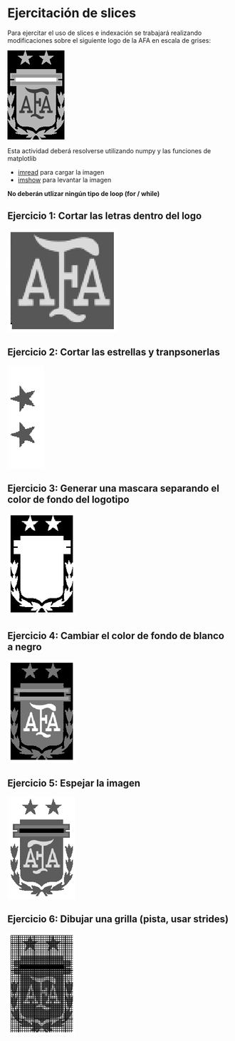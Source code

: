 # Ejercitación de slices

Para ejercitar el uso de slices e indexación se trabajará realizando modificaciones sobre el siguiente logo de la AFA en escala de grises:

![LogoAfa](./AFALogo.bmp)

Esta actividad deberá resolverse utilizando  numpy y las funciones de matplotlib

* [imread](https://matplotlib.org/stable/api/_as_gen/matplotlib.pyplot.imread.html) para cargar la imagen
* [imshow](https://matplotlib.org/stable/api/_as_gen/matplotlib.pyplot.imshow.html) para levantar la imagen

**No deberán utlizar ningún tipo de loop (for / while)**

## Ejercicio 1: Cortar las letras dentro del logo
![Letras](./letras.png)

## Ejercicio 2: Cortar las estrellas y tranpsonerlas
![stars](./stars.png)

## Ejercicio 3:  Generar una mascara separando el color de fondo del logotipo
![mask](./mask.png)

## Ejercicio 4:  Cambiar el color de fondo de blanco a negro
![fondo](./fondo.png)

## Ejercicio 5:  Espejar la imagen
![mirror](./mirror.png)

## Ejercicio 6:  Dibujar una grilla (pista, usar strides)
![grid](./grid.png)
